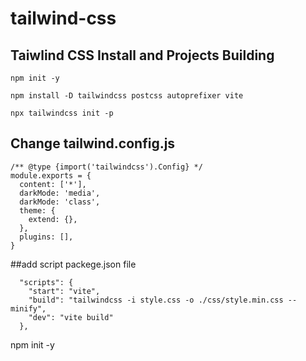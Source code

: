 # tailwind-css

## Taiwlind CSS Install and Projects Building

```
npm init -y
```
```
npm install -D tailwindcss postcss autoprefixer vite
```
```
npx tailwindcss init -p
```

## Change tailwind.config.js
```
/** @type {import('tailwindcss').Config} */
module.exports = {
  content: ['*'],
  darkMode: 'media',
  darkMode: 'class',
  theme: {
    extend: {},
  },
  plugins: [],
}
```
##add script packege.json file
```
  "scripts": {
    "start": "vite",
    "build": "tailwindcss -i style.css -o ./css/style.min.css --minify",
    "dev": "vite build"
  },
```
npm init -y
```
